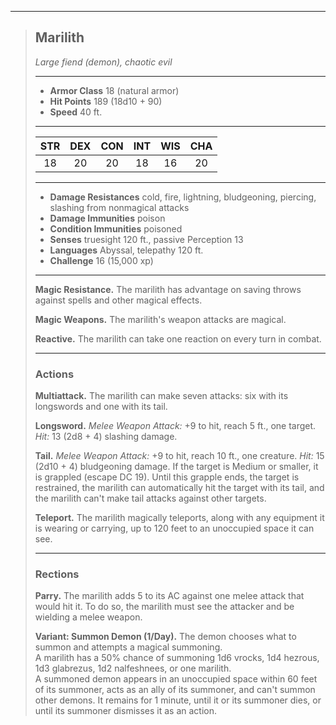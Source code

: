 ***
> ## Marilith
> *Large fiend (demon), chaotic evil*
> 
> ***
> 
> - **Armor Class** 18 (natural armor)
> - **Hit Points** 189 (18d10 + 90)
> - **Speed** 40 ft.
> 
> ***
> 
> |STR|DEX|CON|INT|WIS|CHA|
> |:---:|:---:|:---:|:---:|:---:|:---:|
> |18|20|20|18|16|20|
> 
> ***
> 
> - **Damage Resistances** cold, fire, lightning, bludgeoning, piercing, slashing from nonmagical attacks
> - **Damage Immunities** poison
> - **Condition Immunities** poisoned
> - **Senses** truesight 120 ft., passive Perception 13
> - **Languages** Abyssal, telepathy 120 ft.
> - **Challenge** 16 (15,000 xp)
> 
> ***
> 
> **Magic Resistance.** The marilith has advantage on saving throws against spells and other magical effects.
> 
> **Magic Weapons.** The marilith's weapon attacks are magical.
> 
> **Reactive.** The marilith can take one reaction on every turn in combat.
> 
> ***
> 
> ### Actions
> **Multiattack.** The marilith can make seven attacks: six with its longswords and one with its tail.
> 
> **Longsword.** *Melee Weapon Attack:* +9 to hit, reach 5 ft., one target. *Hit:* 13 (2d8 + 4) slashing damage.
> 
> **Tail.** *Melee Weapon Attack:* +9 to hit, reach 10 ft., one creature. *Hit:* 15 (2d10 + 4) bludgeoning damage. If the target is Medium or smaller, it is grappled (escape DC 19). Until this grapple ends, the target is restrained, the marilith can automatically hit the target with its tail, and the marilith can't make tail attacks against other targets.
> 
> **Teleport.** The marilith magically teleports, along with any equipment it is wearing or carrying, up to 120 feet to an unoccupied space it can see.
> 
> ***
> 
> ### Rections
> **Parry.** The marilith adds 5 to its AC against one melee attack that would hit it. To do so, the marilith must see the attacker and be wielding a melee weapon.
> 
> **Variant: Summon Demon (1/Day).** The demon chooses what to summon and attempts a magical summoning.  
> A marilith has a 50% chance of summoning 1d6 vrocks, 1d4 hezrous, 1d3 glabrezus, 1d2 nalfeshnees, or one marilith.  
> A summoned demon appears in an unoccupied space within 60 feet of its summoner, acts as an ally of its summoner, and can't summon other demons. It remains for 1 minute, until it or its summoner dies, or until its summoner dismisses it as an action.